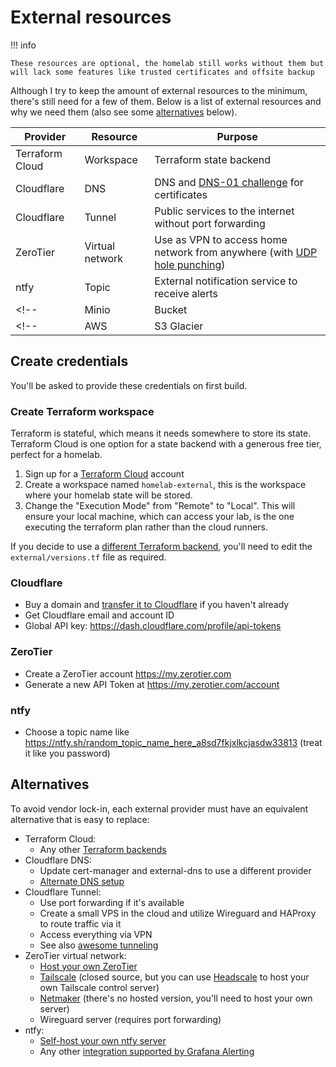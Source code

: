 # External resources

!!! info

    These resources are optional, the homelab still works without them but will lack some features like trusted certificates and offsite backup

Although I try to keep the amount of external resources to the minimum, there's still need for a few of them.
Below is a list of external resources and why we need them (also see some [alternatives](#alternatives) below).

| Provider        | Resource        | Purpose                                                                                                                     |
| --------        | --------        | -------                                                                                                                     |
| Terraform Cloud | Workspace       | Terraform state backend                                                                                                     |
| Cloudflare      | DNS             | DNS and [DNS-01 challenge](https://letsencrypt.org/docs/challenge-types/#dns-01-challenge) for certificates                 |
| Cloudflare      | Tunnel          | Public services to the internet without port forwarding                                                                     |
| ZeroTier        | Virtual network | Use as VPN to access home network from anywhere (with [UDP hole punching](https://en.wikipedia.org/wiki/UDP_hole_punching)) |
| ntfy            | Topic           | External notification service to receive alerts                                                                             |
<!-- | Minio           | Bucket     | Onsite backup                                                                                               | -->
<!-- | AWS             | S3 Glacier | Offsite backup                                                                                              | -->

## Create credentials

You'll be asked to provide these credentials on first build.

### Create Terraform workspace

Terraform is stateful, which means it needs somewhere to store its state. Terraform Cloud is one option for a state backend with a generous free tier, perfect for a homelab.

1. Sign up for a [Terraform Cloud](https://cloud.hashicorp.com/products/terraform) account
2. Create a workspace named `homelab-external`, this is the workspace where your homelab state will be stored.
3. Change the "Execution Mode" from "Remote" to "Local". This will ensure your local machine, which can access your lab, is the one executing the terraform plan rather than the cloud runners.

If you decide to use a [different Terraform backend](https://www.terraform.io/language/settings/backends#available-backends), you'll need to edit the `external/versions.tf` file as required.

### Cloudflare

- Buy a domain and [transfer it to Cloudflare](https://developers.cloudflare.com/registrar/get-started/transfer-domain-to-cloudflare) if you haven't already
- Get Cloudflare email and account ID
- Global API key: <https://dash.cloudflare.com/profile/api-tokens>

<!-- TODO switch to API token instead of API key? -->
<!-- Terraform API token summary: -->

<!-- ``` -->
<!-- This API token will affect the below accounts and zones, along with their respective permissions -->

<!-- └── Khue Doan - Argo Tunnel:Edit, Account Settings:Read -->
<!--     └── khuedoan.com - Zone:Read, DNS:Edit -->

<!-- Client IP Address Filtering -->

<!-- └── Is in - 117.xxx.xxx.xxx, 2402:xxx:xxx:xxx:xxx:xxx:xxx:xxx -->
<!-- ``` -->

### ZeroTier

- Create a ZeroTier account <https://my.zerotier.com>
- Generate a new API Token at <https://my.zerotier.com/account>

<!-- ### Create Minio keys -->

<!-- TODO: skip this for now -->

<!-- ### Create AWS API key -->

<!-- TODO: skip this for now -->

### ntfy

- Choose a topic name like <https://ntfy.sh/random_topic_name_here_a8sd7fkjxlkcjasdw33813> (treat it like you password)

## Alternatives

To avoid vendor lock-in, each external provider must have an equivalent alternative that is easy to replace:

- Terraform Cloud:
    - Any other [Terraform backends](https://www.terraform.io/language/settings/backends)
- Cloudflare DNS:
    - Update cert-manager and external-dns to use a different provider
    - [Alternate DNS setup](../../how-to-guides/alternate-dns-setup.md)
- Cloudflare Tunnel:
    - Use port forwarding if it's available
    - Create a small VPS in the cloud and utilize Wireguard and HAProxy to route traffic via it
    - Access everything via VPN
    - See also [awesome tunneling](https://github.com/anderspitman/awesome-tunneling)
- ZeroTier virtual network:
    - [Host your own ZeroTier](https://docs.zerotier.com/self-hosting/introduction)
    - [Tailscale](https://tailscale.com) (closed source, but you can use [Headscale](https://github.com/juanfont/headscale) to host your own Tailscale control server)
    - [Netmaker](https://www.netmaker.org) (there's no hosted version, you'll need to host your own server)
    - Wireguard server (requires port forwarding)
- ntfy:
    - [Self-host your own ntfy server](https://docs.ntfy.sh/install)
    - Any other [integration supported by Grafana Alerting](https://grafana.com/docs/grafana/latest/alerting/alerting-rules/manage-contact-points/integrations/#list-of-supported-integrations)
<!-- - Minio and S3 Glacier: any S3 compatible object storage, such as Backblaze B2, Minio... -->
